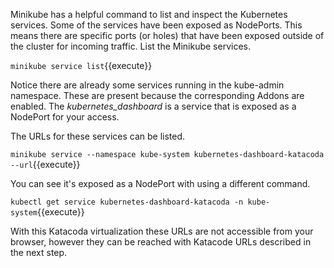 Minikube has a helpful command to list and inspect the Kubernetes services. Some of the services have been exposed as NodePorts. This means there are specific ports (or holes) that have been exposed outside of the cluster for incoming traffic. List the Minikube services.

`minikube service list`{{execute}}

Notice there are already some services running in the kube-admin namespace. These are present because the corresponding Addons are enabled. The _kubernetes_dashboard_ is a service that is exposed as a NodePort for your access.

The URLs for these services can be listed.

`minikube service --namespace kube-system kubernetes-dashboard-katacoda --url`{{execute}}

You can see it's exposed as a NodePort with using a different command.

`kubectl get service kubernetes-dashboard-katacoda -n kube-system`{{execute}}

With this Katacoda virtualization these URLs are not accessible from your browser, however they can be reached with Katacode URLs described in the next step.
